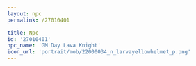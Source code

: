 ```yaml
---
layout: npc
permalink: /27010401

title: Npc
id: '27010401'
npc_name: 'GM Day Lava Knight'
icon_url: 'portrait/mob/22000034_n_larvayellowhelmet_p.png'
---
```

